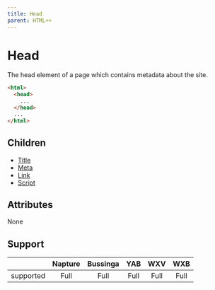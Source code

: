 ```yaml
---
title: Head
parent: HTML++
---
```

# Head

The head element of a page which contains metadata about the site.

```html
<html>
  <head>
    ...
  </head>
  ...
</html>
```

## Children

- [Title](title.md)
- [Meta](meta.md)
- [Link](link.md)
- [Script](script.md)

## Attributes

None

## Support

|           | Napture | Bussinga | YAB  | WXV  | WXB  |
| --------- | :-----: | :------: | :--: | :--: | :--: |
| supported | Full    | Full     | Full | Full | Full |
